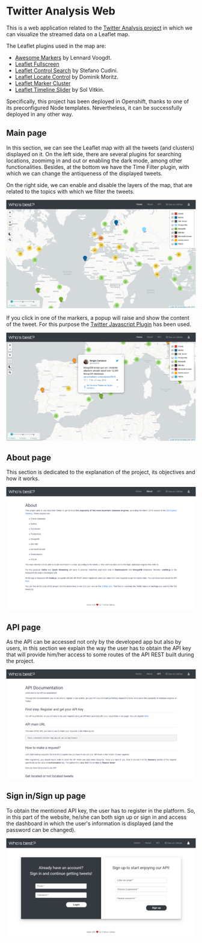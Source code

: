 # Twitter Analysis Web
This is a web application related to the [Twitter Analysis project](https://github.com/francisgalvez/twitter-analysis) in which we can visualize the streamed data on a Leaflet map.

The Leaflet plugins used in the map are:
* [Awesome Markers](https://github.com/lvoogdt/Leaflet.awesome-markers) by Lennard Voogdt.
* [Leaflet Fullscreen](https://github.com/Leaflet/Leaflet.fullscreen)
* [Leaflet Control Search](https://github.com/stefanocudini/leaflet-search) by Stefano Cudini.
* [Leaflet Locate Control](https://github.com/domoritz/leaflet-locatecontrol) by Dominik Moritz.
* [Leaflet Marker Cluster](https://github.com/Leaflet/Leaflet.markercluster)
* [Leaflet Timeline Slider](https://github.com/svitkin/leaflet-timeline-slider) by Sol Vitkin.

Specifically, this project has been deployed in Openshift, thanks to one of its preconfigured Node templates. Nevertheless, it can be successfully deployed in any other way.

## Main page
In this section, we can see the Leaflet map with all the tweets (and clusters) displayed on it. On the left side, there are several plugins for searching locations, zoomimg in and out or enabling the dark mode, among other functionalities. Besides, at the bottom we have the Time Filter plugin, with which we can change the antiqueness of the displayed tweets.

On the right side, we can enable and disable the layers of the map, that are related to the topics with which we filter the tweets.

![Main page](https://github.com/francisgalvez/twitter-analysis-web/blob/master/previews/vista-inicial.png)

If you click in one of the markers, a popup will raise and show the content of the tweet. For this purpose the [Twitter Javascript Plugin](https://developer.twitter.com/en/docs/twitter-for-websites/embedded-tweets/overview.html) has been used.

![Tweet detail](https://github.com/francisgalvez/twitter-analysis-web/blob/master/previews/detalle-tweet.png)

## About page
This section is dedicated to the explanation of the project, its objectives and how it works.

![About section](https://github.com/francisgalvez/twitter-analysis-web/blob/master/previews/about.png)

## API page
As the API can be accessed not only by the developed app but also by users, in this section we explain the way the user has to obtain the API key that will provide him/her access to some routes of the API REST built during the project.

![](https://github.com/francisgalvez/twitter-analysis-web/blob/master/previews/api.png)

## Sign in/Sign up page
To obtain the mentioned API key, the user has to register in the platform. So, in this part of the website, he/she can both sign up or sign in and access the dashboard in which the user's information is displayed (and the password can be changed).

![](https://github.com/francisgalvez/twitter-analysis-web/blob/master/previews/login.png)
